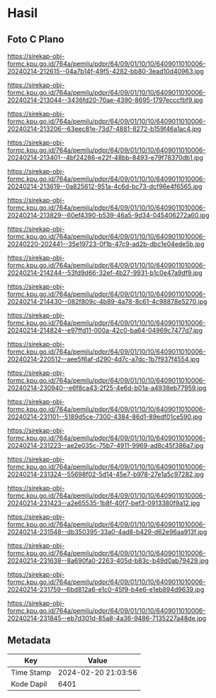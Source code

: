 # Hasil

## Foto C Plano

https://sirekap-obj-formc.kpu.go.id/764a/pemilu/pdpr/64/09/01/10/10/6409011010006-20240214-212615--04a7b14f-49f5-4282-bb80-3ead10d40963.jpg

https://sirekap-obj-formc.kpu.go.id/764a/pemilu/pdpr/64/09/01/10/10/6409011010006-20240214-213044--3436fd20-70ae-4390-8695-1797ecccfbf9.jpg

https://sirekap-obj-formc.kpu.go.id/764a/pemilu/pdpr/64/09/01/10/10/6409011010006-20240214-213206--63eec81e-73d7-4881-8272-b159f46a1ac4.jpg

https://sirekap-obj-formc.kpu.go.id/764a/pemilu/pdpr/64/09/01/10/10/6409011010006-20240214-213401--4bf24286-e22f-48bb-8493-e79f78370db1.jpg

https://sirekap-obj-formc.kpu.go.id/764a/pemilu/pdpr/64/09/01/10/10/6409011010006-20240214-213619--0a825612-951a-4c6d-bc73-dcf96e4f6565.jpg

https://sirekap-obj-formc.kpu.go.id/764a/pemilu/pdpr/64/09/01/10/10/6409011010006-20240214-213829--60ef4390-b539-46a5-9d34-045406272a60.jpg

https://sirekap-obj-formc.kpu.go.id/764a/pemilu/pdpr/64/09/01/10/10/6409011010006-20240220-202441--35e19723-0f1b-47c9-ad2b-dbc1e04ede5b.jpg

https://sirekap-obj-formc.kpu.go.id/764a/pemilu/pdpr/64/09/01/10/10/6409011010006-20240214-214244--53fd9d66-32ef-4b27-9931-b1c0e47a9df9.jpg

https://sirekap-obj-formc.kpu.go.id/764a/pemilu/pdpr/64/09/01/10/10/6409011010006-20240214-214430--082f809c-4b89-4a78-8c61-4c98878e5270.jpg

https://sirekap-obj-formc.kpu.go.id/764a/pemilu/pdpr/64/09/01/10/10/6409011010006-20240214-214824--e97ffd11-000a-42c0-ba64-04969c7477d7.jpg

https://sirekap-obj-formc.kpu.go.id/764a/pemilu/pdpr/64/09/01/10/10/6409011010006-20240214-220512--aee5f6af-d290-4d7c-a7dc-1b7f937f4554.jpg

https://sirekap-obj-formc.kpu.go.id/764a/pemilu/pdpr/64/09/01/10/10/6409011010006-20240214-230940--e6f8ca43-2f25-4e6d-b01a-a4938eb77959.jpg

https://sirekap-obj-formc.kpu.go.id/764a/pemilu/pdpr/64/09/01/10/10/6409011010006-20240214-231101--5189d5ce-7300-4384-86d1-89edf01ce590.jpg

https://sirekap-obj-formc.kpu.go.id/764a/pemilu/pdpr/64/09/01/10/10/6409011010006-20240214-231223--ae2e035c-75b7-4911-9969-ad8c45f386a7.jpg

https://sirekap-obj-formc.kpu.go.id/764a/pemilu/pdpr/64/09/01/10/10/6409011010006-20240214-231324--55698f02-5d14-45e7-b978-27e1a5c97282.jpg

https://sirekap-obj-formc.kpu.go.id/764a/pemilu/pdpr/64/09/01/10/10/6409011010006-20240214-231423--a2e65535-1b8f-40f7-bef3-0913380f9a12.jpg

https://sirekap-obj-formc.kpu.go.id/764a/pemilu/pdpr/64/09/01/10/10/6409011010006-20240214-231548--db350395-33a0-4ad8-b429-d62e96aa913f.jpg

https://sirekap-obj-formc.kpu.go.id/764a/pemilu/pdpr/64/09/01/10/10/6409011010006-20240214-231638--8a690fa0-2263-405d-b83c-b49d0ab79429.jpg

https://sirekap-obj-formc.kpu.go.id/764a/pemilu/pdpr/64/09/01/10/10/6409011010006-20240214-231759--6bd812a6-e1c0-45f9-b4e6-e1eb894d9639.jpg

https://sirekap-obj-formc.kpu.go.id/764a/pemilu/pdpr/64/09/01/10/10/6409011010006-20240214-231845--eb7d301d-85a8-4a36-9486-7135227a48de.jpg


## Metadata

| Key        | Value               |
| ---------- | ------------------- |
| Time Stamp | 2024-02-20 21:03:56 |
| Kode Dapil | 6401                |



